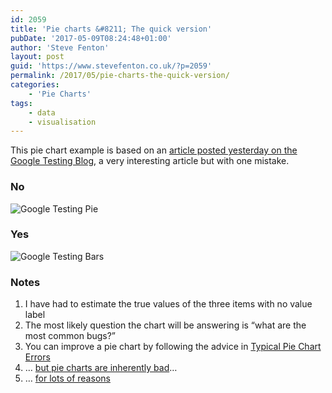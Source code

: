 ```yaml
---
id: 2059
title: 'Pie charts &#8211; The quick version'
pubDate: '2017-05-09T08:24:48+01:00'
author: 'Steve Fenton'
layout: post
guid: 'https://www.stevefenton.co.uk/?p=2059'
permalink: /2017/05/pie-charts-the-quick-version/
categories:
    - 'Pie Charts'
tags:
    - data
    - visualisation
---
```


This pie chart example is based on an [article posted yesterday on the Google Testing Blog](https://testing.googleblog.com/2017/05/oss-fuzz-five-months-later-and.html), a very interesting article but with one mistake.

### No

![Google Testing Pie](https://www.stevefenton.co.uk/wp-content/uploads/2017/05/google-testing-pie.png)

### Yes

![Google Testing Bars](https://www.stevefenton.co.uk/wp-content/uploads/2017/05/google-testing-bars.png)

### Notes

1. I have had to estimate the true values of the three items with no value label
2. The most likely question the chart will be answering is “what are the most common bugs?”
3. You can improve a pie chart by following the advice in [Typical Pie Chart Errors](https://www.stevefenton.co.uk/2012/06/the-pie-chart-that-is-wrong-several-times/#typical-pie-chart-errors)
4. … [but pie charts are inherently bad](https://www.stevefenton.co.uk/2009/04/pie-charts-are-bad/)…
5. … [for lots of reasons](https://www.stevefenton.co.uk/category/pie-charts/)